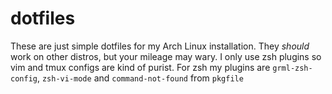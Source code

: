# dotfiles
These are just simple dotfiles for my Arch Linux installation.  They *should*
work on other distros, but your mileage may wary.  I only use zsh plugins so
vim and tmux configs are kind of purist.  For zsh my plugins are
`grml-zsh-config`, `zsh-vi-mode` and `command-not-found` from `pkgfile`

<!-- vim:set tw=78: -->
